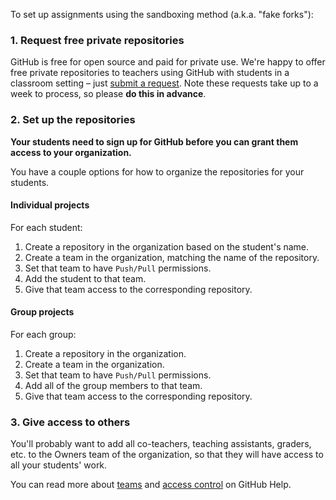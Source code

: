 To set up assignments using the sandboxing method (a.k.a. "fake forks"):

### 1. Request free private repositories

GitHub is free for open source and paid for private use. We're happy to offer free private repositories to teachers using GitHub with students in a classroom setting – just [submit a request][discount]. Note these requests take up to a week to process, so please **do this in advance**.

### 2. Set up the repositories

**Your students need to sign up for GitHub before you can grant them access to your organization.**

You have a couple options for how to organize the repositories for your students.

#### Individual projects

For each student:

1. Create a repository in the organization based on the student's name.
1. Create a team in the organization, matching the name of the repository.
1. Set that team to have `Push/Pull` permissions.
1. Add the student to that team.
1. Give that team access to the corresponding repository.

#### Group projects

For each group:

1. Create a repository in the organization.
1. Create a team in the organization.
1. Set that team to have `Push/Pull` permissions.
1. Add all of the group members to that team.
1. Give that team access to the corresponding repository.

### 3. Give access to others

You'll probably want to add all co-teachers, teaching assistants, graders, etc. to the Owners team of the organization, so that they will have access to all your students' work.

You can read more about [teams][help-team] and [access control][help-access-control] on GitHub Help.

<!-- Links -->
[discount]: /discount
[help-team]: https://help.github.com/articles/how-do-i-set-up-a-team
[help-access-control]: https://help.github.com/articles/what-are-the-different-access-permissions#organization-accounts
